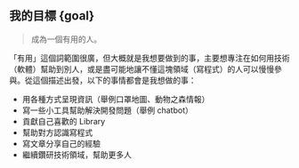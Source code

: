 ## 我的目標 {goal}

> 成為一個有用的人。

「有用」這個詞範圍很廣，但大概就是我想要做到的事，主要想專注在如何用技術（軟體）幫助到別人，或是盡可能地讓不懂這塊領域（寫程式）的人可以慢慢參與。從這個描述出發，以下的事情都會是我想做的事：

- 用各種方式呈現資訊（舉例口罩地圖、動物之森情報）
- 寫一些小工具幫助解決開發問題（舉例 chatbot）
- 貢獻自己喜歡的 Library
- 幫助對方認識寫程式
- 寫文章分享自己的經驗
- 繼續鑽研技術領域，幫助更多人

